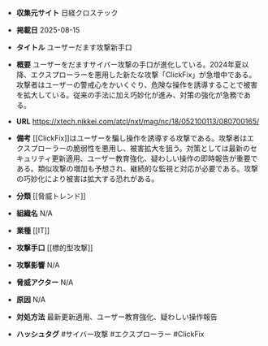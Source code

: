 - **収集元サイト**
日経クロステック

- **掲載日**
2025-08-15

- **タイトル**
ユーザーだます攻撃新手口

- **概要**
ユーザーをだますサイバー攻撃の手口が進化している。2024年夏以降、エクスプローラーを悪用した新たな攻撃「ClickFix」が急増中である。攻撃者はユーザーの警戒心をかいくぐり、危険な操作を誘導することで被害を拡大している。従来の手法に加え巧妙化が進み、対策の強化が急務である。

- **URL**
https://xtech.nikkei.com/atcl/nxt/mag/nc/18/052100113/080700165/

- **備考**
[[ClickFix]]はユーザーを騙し操作を誘導する攻撃である。攻撃者はエクスプローラーの脆弱性を悪用し、被害拡大を狙う。対策としては最新のセキュリティ更新適用、ユーザー教育強化、疑わしい操作の即時報告が重要である。類似攻撃の増加も予想され、継続的な監視と対応が必要である。攻撃の巧妙化により被害は拡大する恐れがある。

- **分類**
[[脅威トレンド]]

- **組織名**
N/A

- **業種**
[[IT]]

- **攻撃手口**
[[標的型攻撃]]

- **攻撃影響**
N/A

- **脅威アクター**
N/A

- **原因**
N/A

- **対処方法**
最新更新適用、ユーザー教育強化、疑わしい操作報告

- **ハッシュタグ**
#サイバー攻撃 #エクスプローラー #ClickFix
